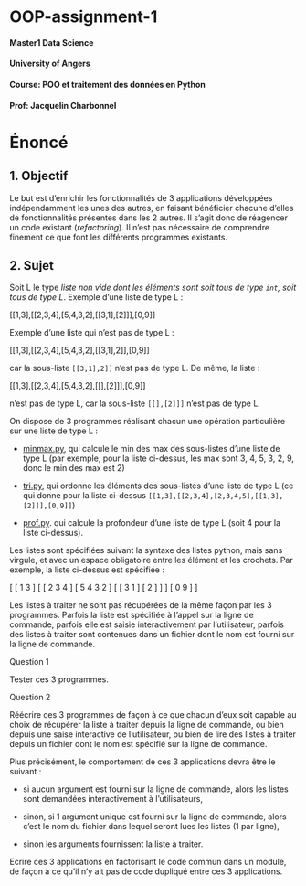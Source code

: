 # OOP-assignment-1
#### Master1 Data Science
#### University of Angers
#### Course: POO et traitement des données en Python
#### Prof: Jacquelin Charbonnel

Énoncé
======

[](#_objectif)1\. Objectif
--------------------------

Le but est d’enrichir les fonctionnalités de 3 applications développées indépendamment les unes des autres, en faisant bénéficier chacune d’elles de fonctionnalités présentes dans les 2 autres. Il s’agit donc de réagencer un code existant (_refactoring_). Il n’est pas nécessaire de comprendre finement ce que font les différents programmes existants.

[](#_sujet)2\. Sujet
--------------------

Soit L le type _liste non vide dont les éléments sont soit tous de type `int`, soit tous de type L_. Exemple d’une liste de type L :

\[\[1,3\],\[\[2,3,4\],\[5,4,3,2\],\[\[3,1\],\[2\]\]\],\[0,9\]\]

Exemple d’une liste qui n’est pas de type L :

\[\[1,3\],\[\[2,3,4\],\[5,4,3,2\],\[\[3,1\],2\]\],\[0,9\]\]

car la sous-liste `[[3,1],2]]` n’est pas de type L. De même, la liste :

\[\[1,3\],\[\[2,3,4\],\[5,4,3,2\],\[\[\],\[2\]\]\],\[0,9\]\]

n’est pas de type L, car la sous-liste `[[],[2]]]` n’est pas de type L.

On dispose de 3 programmes réalisant chacun une opération particulière sur une liste de type L :

*   [minmax.py](_attachments/minmax.py), qui calcule le min des max des sous-listes d’une liste de type L (par exemple, pour la liste ci-dessus, les max sont 3, 4, 5, 3, 2, 9, donc le min des max est 2)
    
*   [tri.py](_attachments/tri.py), qui ordonne les éléments des sous-listes d’une liste de type L (ce qui donne pour la liste ci-dessus `[[1,3],[[2,3,4],[2,3,4,5],[[1,3],[2]]],[0,9]]`)
    
*   [prof.py](_attachments/prof.py). qui calcule la profondeur d’une liste de type L (soit 4 pour la liste ci-dessus).
    

Les listes sont spécifiées suivant la syntaxe des listes python, mais sans virgule, et avec un espace obligatoire entre les élément et les crochets. Par exemple, la liste ci-dessus est spécifiée :

\[ \[ 1 3 \] \[ \[ 2 3 4 \] \[ 5 4 3 2 \] \[ \[ 3 1 \] \[ 2 \] \] \] \[ 0 9 \] \]

Les listes à traiter ne sont pas récupérées de la même façon par les 3 programmes. Parfois la liste est spécifiée à l’appel sur la ligne de commande, parfois elle est saisie interactivement par l’utilisateur, parfois des listes à traiter sont contenues dans un fichier dont le nom est fourni sur la ligne de commande.

Question 1

Tester ces 3 programmes.

Question 2

Réécrire ces 3 programmes de façon à ce que chacun d’eux soit capable au choix de récupérer la liste à traiter depuis la ligne de commande, ou bien depuis une saise interactive de l’utilisateur, ou bien de lire des listes à traiter depuis un fichier dont le nom est spécifié sur la ligne de commande.

Plus précisément, le comportement de ces 3 applications devra être le suivant :

*   si aucun argument est fourni sur la ligne de commande, alors les listes sont demandées interactivement à l’utilisateurs,
    
*   sinon, si 1 argument unique est fourni sur la ligne de commande, alors c’est le nom du fichier dans lequel seront lues les listes (1 par ligne),
    
*   sinon les arguments fournissent la liste à traiter.
    

Ecrire ces 3 applications en factorisant le code commun dans un module, de façon à ce qu’il n’y ait pas de code dupliqué entre ces 3 applications.
